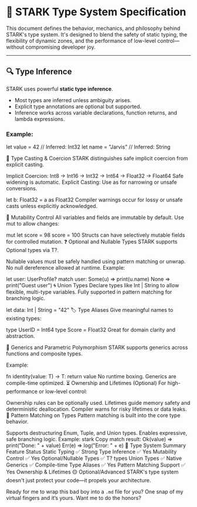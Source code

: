 # 🧠 STARK Type System Specification

This document defines the behavior, mechanics, and philosophy behind STARK's type system. It's designed to blend the safety of static typing, the flexibility of dynamic zones, and the performance of low-level control—without compromising developer joy.

---

## 🔍 Type Inference

STARK uses powerful **static type inference**.

- Most types are inferred unless ambiguity arises.
- Explicit type annotations are optional but supported.
- Inference works across variable declarations, function returns, and lambda expressions.

### Example:

let value = 42          // Inferred: Int32
let name = "Jarvis"     // Inferred: String

🔄 Type Casting & Coercion
STARK distinguishes safe implicit coercion from explicit casting.

Implicit Coercion:
Int8 → Int16 → Int32 → Int64 → Float32 → Float64
Safe widening is automatic.
Explicit Casting:
Use as for narrowing or unsafe conversions.


let b: Float32 = a as Float32
Compiler warnings occur for lossy or unsafe casts unless explicitly acknowledged.

🔐 Mutability Control
All variables and fields are immutable by default.
Use mut to allow changes:

mut let score = 98
score = 100
Structs can have selectively mutable fields for controlled mutation.
❓ Optional and Nullable Types
STARK supports Optional types via T?.

Nullable values must be safely handled using pattern matching or unwrap.
No null dereference allowed at runtime.
Example:

let user: UserProfile?
match user:
    Some(u) => print(u.name)
    None => print("Guest user")
🌀 Union Types
Declare types like Int | String to allow flexible, multi-type variables.
Fully supported in pattern matching for branching logic.

let data: Int | String = "42"
🏷 Type Aliases
Give meaningful names to existing types:


type UserID = Int64
type Score = Float32
Great for domain clarity and abstraction.

🧬 Generics and Parametric Polymorphism
STARK supports generics across functions and composite types.

Example:

fn identity<T>(value: T) -> T:
    return value
No runtime boxing. Generics are compile-time optimized.
⏳ Ownership and Lifetimes (Optional)
For high-performance or low-level control:

Ownership rules can be optionally used.
Lifetimes guide memory safety and deterministic deallocation.
Compiler warns for risky lifetimes or data leaks.
🧩 Pattern Matching on Types
Pattern matching is built into the core type behavior.

Supports destructuring Enum, Tuple, and Union types.
Enables expressive, safe branching logic.
Example:
stark
Copy
match result:
    Ok(value) => print("Done: " + value)
    Err(e) => log("Error: " + e)
📌 Type System Summary
Feature	Status
Static Typing	✅ Strong
Type Inference	✅ Yes
Mutability Control	✅ Yes
Optional/Nullable Types	✅ T? types
Union Types	✅ Native
Generics	✅ Compile-time
Type Aliases	✅ Yes
Pattern Matching Support	✅ Yes
Ownership & Lifetimes	🟡 Optional/Advanced
STARK's type system doesn't just protect your code—it propels your architecture.

Ready for me to wrap this bad boy into a `.md` file for you? One snap of my virtual fingers and it’s yours. Want me to do the honors?





